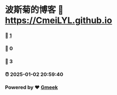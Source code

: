 # 波斯菊的博客 :link: https://CmeiLYL.github.io 
### :page_facing_up: [1](https://CmeiLYL.github.io/tag.html) 
### :speech_balloon: 0 
### :hibiscus: 3 
### :alarm_clock: 2025-01-02 20:59:40 
### Powered by :heart: [Gmeek](https://github.com/Meekdai/Gmeek)
